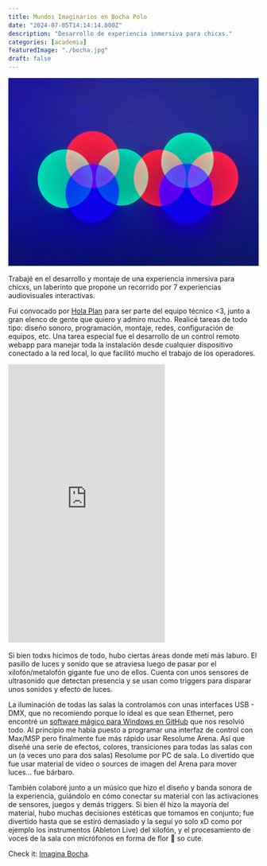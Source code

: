 ```yaml
---
title: Mundos Imaginarios en Bocha Polo
date: "2024-07-05T14:14:14.000Z"
description: "Desarrollo de experiencia inmersiva para chicxs."
categories: [academia]
featuredImage: "./bocha.jpg"
draft: false
---
```


![thumbnail sombras][thumbnail sombras]

Trabajé en el desarrollo y montaje de una experiencia inmersiva para chicxs, un laberinto que propone un recorrido por 7 experiencias audiovisuales interactivas.

Fui convocado por [Hola Plan](https://www.instagram.com/holaplan/?hl=en) para ser parte del equipo técnico <3, junto a gran elenco de gente que quiero y admiro mucho. Realicé tareas de todo tipo: diseño sonoro, programación, montaje, redes, configuración de equipos, etc. Una tarea especial fue el desarrollo de un control remoto webapp para manejar toda la instalación desde cualquier dispositivo conectado a la red local, lo que facilitó mucho el trabajo de los operadores.

<iframe width="315" height="560" src="https://www.youtube.com/embed/J4eia8-nzmI?si=op-_7-OhLq9qdTWQ" class="relative" title="YouTube video player" frameborder="0" allow="accelerometer; autoplay; clipboard-write; encrypted-media; gyroscope; picture-in-picture; web-share" referrerpolicy="strict-origin-when-cross-origin" allowfullscreen></iframe>

<Instagram instagramId="DK0jo-1AOF7" />

Si bien todxs hicimos de todo, hubo ciertas áreas donde metí más laburo. El pasillo de luces y sonido que se atraviesa luego de pasar por el xilofón/metalofón gigante fue uno de ellos. Cuenta con unos sensores de ultrasonido que detectan presencia y se usan como triggers para disparar unos sonidos y efecto de luces.

<YouTube youTubeId="e_pkH-Yxkng" />

<div className="w-full h-auto mb-6 object-cover rounded">
</div>

La iluminación de todas las salas la controlamos con unas interfaces USB - DMX, que no recomiendo porque lo ideal es que sean Ethernet, pero encontré un [software mágico para Windows en GitHub](https://github.com/nt2ds/ArtNetDMX?tab=readme-ov-file) que nos resolvió todo. Al principio me había puesto a programar una interfaz de control con Max/MSP pero finalmente fue más rápido usar Resolume Arena. Así que diseñé una serie de efectos, colores, transiciones para todas las salas con un (a veces uno para dos salas) Resolume por PC de sala. Lo divertido que fue usar material de video o sources de imagen del Arena para mover luces... fue bárbaro.

También colaboré junto a un músico que hizo el diseño y banda sonora de la experiencia, guiándolo en cómo conectar su material con las activaciones de sensores, juegos y demás triggers. Si bien él hizo la mayoría del material, hubo muchas decisiones estéticas que tomamos en conjunto; fue divertido hasta que se estiró demasiado y la seguí yo solo xD como por ejemplo los instrumentos (Ableton Live) del xilofón, y el procesamiento de voces de la sala con micrófonos en forma de flor 🌸 so cute.

Check it: <a href="https://imaginabocha.com.ar/" target="_blank" rel="noopener noreferrer">Imagina Bocha</a>.

[thumbnail sombras]: ./bocha.jpg "Sombras multicolor"
